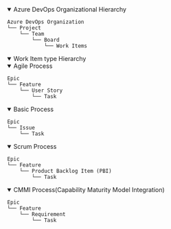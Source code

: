 <details open>
  <summary>Azure DevOps Organizational Hierarchy</summary>

```
Azure DevOps Organization
└── Project
    └── Team
        └── Board
            └── Work Items
```
</details>




<details open>
  <summary>Work Item type Hierarchy</summary>

  <details open>
    <summary>Agile Process</summary>

```
Epic
└── Feature
    └── User Story
        └── Task
```
  </details>


<details open>
    <summary>Basic Process</summary>

```
Epic
└── Issue
    └── Task
```
  </details>


<details open>
    <summary>Scrum Process</summary>

```
Epic
└── Feature
    └── Product Backlog Item (PBI)
        └── Task

```
  </details>


<details open>
    <summary>CMMI Process(Capability Maturity Model Integration)</summary>

```
Epic
└── Feature
    └── Requirement
        └── Task

```
  </details>



</details>
